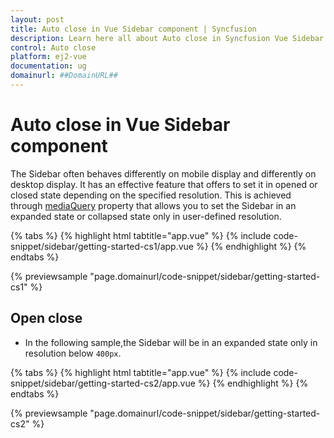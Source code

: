 ```yaml
---
layout: post
title: Auto close in Vue Sidebar component | Syncfusion
description: Learn here all about Auto close in Syncfusion Vue Sidebar component of Syncfusion Essential JS 2 and more.
control: Auto close 
platform: ej2-vue
documentation: ug
domainurl: ##DomainURL##
---
```


# Auto close in Vue Sidebar component

The Sidebar often behaves differently on mobile display and differently on desktop display. It has an effective feature that offers to set it in opened or closed state depending on the specified resolution. This is achieved through [mediaQuery](https://ej2.syncfusion.com/vue/documentation/api/sidebar#mediaquery) property that allows you to set the Sidebar in an expanded state or collapsed state only in user-defined resolution.

{% tabs %}
{% highlight html tabtitle="app.vue" %}
{% include code-snippet/sidebar/getting-started-cs1/app.vue %}
{% endhighlight %}
{% endtabs %}
        
{% previewsample "page.domainurl/code-snippet/sidebar/getting-started-cs1" %}

## Open close

* In the following sample,the Sidebar will be in an expanded state only in resolution below `400px`.

{% tabs %}
{% highlight html tabtitle="app.vue" %}
{% include code-snippet/sidebar/getting-started-cs2/app.vue %}
{% endhighlight %}
{% endtabs %}
        
{% previewsample "page.domainurl/code-snippet/sidebar/getting-started-cs2" %}